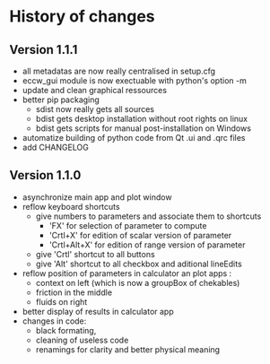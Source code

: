 History of changes
==================

Version 1.1.1
-------------

* all metadatas are now really centralised in setup.cfg
* eccw_gui module is now exectuable with python's option -m
* update and clean graphical ressources
* better pip packaging
  * sdist now really gets all sources
  * bdist gets desktop installation without root rights on linux
  * bdist gets scripts for manual post-installation on Windows
* automatize building of python code from Qt .ui and .qrc files
* add CHANGELOG

Version 1.1.0
-------------

* asynchronize main app and plot window 
* reflow keyboard shortcuts
  * give numbers to parameters and associate them to shortcuts
    * 'FX' for selection of parameter to compute
    * 'Crtl+X' for edition of scalar version of parameter
    * 'Crtl+Alt+X' for edition of range version of parameter
  * give 'Crtl' shortcut to all buttons
  * give 'Alt' shortcut to all checkbox and aditional lineEdits
* reflow position of parameters in calculator an plot apps : 
  * context on left (which is now a groupBox of chekables)
  * friction in the middle
  * fluids on right
* better display of results in calculator app
* changes in code:
  * black formating, 
  * cleaning of useless code
  * renamings for clarity and better physical meaning




